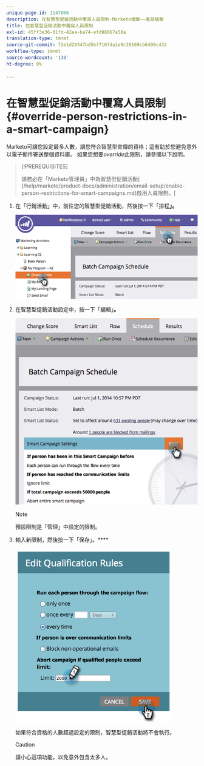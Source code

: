 ```yaml
---
unique-page-id: 1147066
description: 在智慧型促銷活動中覆寫人員限制-Marketo檔案——產品檔案
title: 在智慧型促銷活動中覆寫人員限制
exl-id: 45ff3e36-01fd-42ea-ba74-efd98867a58a
translation-type: tm+mt
source-git-commit: 72e1d29347bd5b77107da1e9c30169cb6490c432
workflow-type: tm+mt
source-wordcount: '138'
ht-degree: 0%

---
```


# 在智慧型促銷活動中覆寫人員限制{#override-person-restrictions-in-a-smart-campaign}

Marketo可讓您設定最多人數，讓您符合智慧型宣傳的資格；這有助於您避免意外以電子郵件寄送整個資料庫。 如果您想要&#x200B;_override_&#x200B;此限制，請參閱以下說明。

>[!PREREQUISITES]
>
>請務必在「Marketo管理員」中為智慧型促銷活動](/help/marketo/product-docs/administration/email-setup/enable-person-restrictions-for-smart-campaigns.md)啟用人員限制。[

1. 在「行銷活動」中，前往您的智慧型促銷活動，然後按一下「排程&#x200B;**」。**

   ![](assets/one.png)

1. 在智慧型促銷活動設定中，按一下「編輯」**。**

   ![](assets/two.png)

   >[!NOTE]
   >
   >預設限制是「管理」中設定的限制。

1. 輸入新限制，然後按一下「保存」。****

   ![](assets/three.png)

   如果符合資格的人數超過設定的限制，智慧型促銷活動將不會執行。

   >[!CAUTION]
   >
   >請小心這項功能，以免意外包含太多人。

